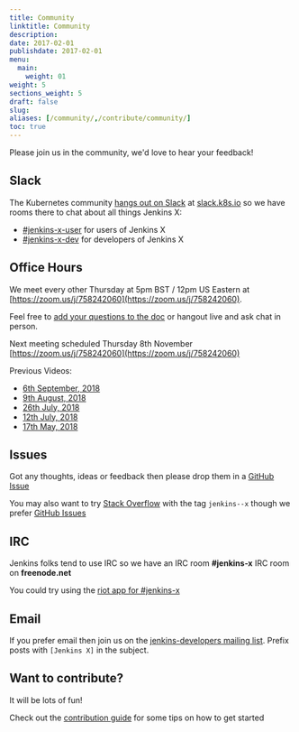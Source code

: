 ```yaml
---
title: Community
linktitle: Community
description: 
date: 2017-02-01
publishdate: 2017-02-01
menu:
  main:
    weight: 01
weight: 5
sections_weight: 5
draft: false
slug:
aliases: [/community/,/contribute/community/]
toc: true
---
```


Please join us in the community, we'd love to hear your feedback! 

## Slack

The Kubernetes community [hangs out on Slack](http://slack.k8s.io/) at [slack.k8s.io](http://slack.k8s.io/) so we have rooms there to chat about all things Jenkins X:

* [\#jenkins-x-user](https://kubernetes.slack.com/messages/C9MBGQJRH) for users of Jenkins X
* [\#jenkins-x-dev](https://kubernetes.slack.com/messages/C9LTHT2BB) for developers of Jenkins X

## Office Hours

We meet every other Thursday at 5pm BST / 12pm US Eastern at [https://zoom.us/j/758242060](https://zoom.us/j/758242060). 

Feel free to  [add your questions to the doc](https://docs.google.com/document/d/1wHdBlZAN-ndPELuBoM5HBnYiQLvcz92-euXne2mKOEI/edit) or hangout live and ask chat in person.

Next meeting scheduled Thursday 8th November [https://zoom.us/j/758242060](https://zoom.us/j/758242060)

Previous Videos:

* [6th September, 2018](https://www.youtube.com/watch?v=2bl-3abyFe4)
* [9th August, 2018](https://www.youtube.com/watch?v=0NUtGVTBLto)
* [26th July, 2018](https://www.youtube.com/watch?v=Io3p7NurYqY&t)
* [12th July, 2018](https://www.youtube.com/watch?v=oqJ__akQj5I)
* [17th May, 2018](https://www.youtube.com/watch?v=bvStct7Cz5E)

## Issues

Got any thoughts, ideas or feedback then please drop them in a [GitHub Issue](https://github.com/jenkins-x/jx/issues/new)

You may also want to try [Stack Overflow](https://stackoverflow.com/questions/tagged/jenkins--x) with the tag `jenkins--x` though we prefer [GitHub Issues](https://github.com/jenkins-x/jx/issues)

## IRC

Jenkins folks tend to use IRC so we have an IRC room **#jenkins-x** IRC room on **freenode.net**

You could try using the [riot app for #jenkins-x](https://riot.im/app/#/room/#freenode_#jenkins-x:matrix.org)

## Email

If you prefer email then join us on the [jenkins-developers mailing list](https://groups.google.com/forum/#!forum/jenkinsci-dev). Prefix posts with `[Jenkins X]` in the subject.

## Want to contribute?

It will be lots of fun!

Check out the [contribution guide](/contribute/) for some tips on how to get started
